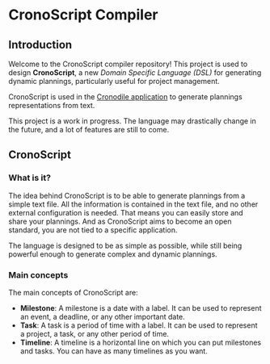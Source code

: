 # CronoScript Compiler
## Introduction
Welcome to the CronoScript compiler repository! This project is used to design **CronoScript**, a new _Domain Specific Language (DSL)_ for generating dynamic plannings, particularly useful for project management.

CronoScript is used in the [Cronodile application](www.cronodile.com) to generate plannings representations from text.

This project is a work in progress. The language may drastically change in the future, and a lot of features are still to come.

## CronoScript
### What is it?
The idea behind CronoScript is to be able to generate plannings from a simple text file. All the information is contained in the text file, and no other external configuration is needed. That means you can easily store and share your plannings. And as CronoScript aims to become an open standard, you are not tied to a specific application.

 The language is designed to be as simple as possible, while still being powerful enough to generate complex and dynamic plannings.

 ### Main concepts
The main concepts of CronoScript are:
- **Milestone**: A milestone is a date with a label. It can be used to represent an event, a deadline, or any other important date.
- **Task**: A task is a period of time with a label. It can be used to represent a project, a task, or any other period of time.
- **Timeline**: A timeline is a horizontal line on which you can put milestones and tasks. You can have as many timelines as you want.